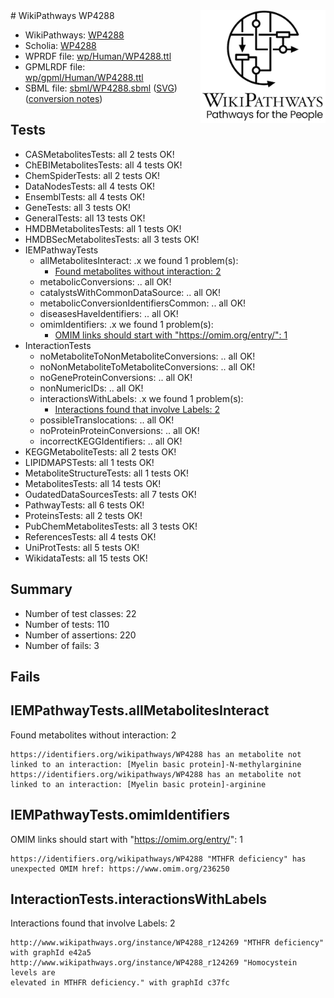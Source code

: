 <img style="float: right; width: 200px" src="../logo.png" />
# WikiPathways WP4288

* WikiPathways: [WP4288](https://identifiers.org/wikipathways:WP4288)
* Scholia: [WP4288](https://scholia.toolforge.org/wikipathways/WP4288)
* WPRDF file: [wp/Human/WP4288.ttl](../wp/Human/WP4288.ttl)
* GPMLRDF file: [wp/gpml/Human/WP4288.ttl](../wp/gpml/Human/WP4288.ttl)
* SBML file: [sbml/WP4288.sbml](../sbml/WP4288.sbml) ([SVG](../sbml/WP4288.svg)) ([conversion notes](../sbml/WP4288.txt))

## Tests
* CASMetabolitesTests: all 2 tests OK!
* ChEBIMetabolitesTests: all 4 tests OK!
* ChemSpiderTests: all 2 tests OK!
* DataNodesTests: all 4 tests OK!
* EnsemblTests: all 4 tests OK!
* GeneTests: all 3 tests OK!
* GeneralTests: all 13 tests OK!
* HMDBMetabolitesTests: all 1 tests OK!
* HMDBSecMetabolitesTests: all 3 tests OK!
* IEMPathwayTests
    * allMetabolitesInteract: .x we found 1 problem(s):
        * [Found metabolites without interaction: 2](#2bc2e7ed)
    * metabolicConversions: .. all OK!
    * catalystsWithCommonDataSource: .. all OK!
    * metabolicConversionIdentifiersCommon: .. all OK!
    * diseasesHaveIdentifiers: .. all OK!
    * omimIdentifiers: .x we found 1 problem(s):
        * [OMIM links should start with "https://omim.org/entry/": 1](#ae26c7c0)
* InteractionTests
    * noMetaboliteToNonMetaboliteConversions: .. all OK!
    * noNonMetaboliteToMetaboliteConversions: .. all OK!
    * noGeneProteinConversions: .. all OK!
    * nonNumericIDs: .. all OK!
    * interactionsWithLabels: .x we found 1 problem(s):
        * [Interactions found that involve Labels: 2](#630d2679)
    * possibleTranslocations: .. all OK!
    * noProteinProteinConversions: .. all OK!
    * incorrectKEGGIdentifiers: .. all OK!
* KEGGMetaboliteTests: all 2 tests OK!
* LIPIDMAPSTests: all 1 tests OK!
* MetaboliteStructureTests: all 1 tests OK!
* MetabolitesTests: all 14 tests OK!
* OudatedDataSourcesTests: all 7 tests OK!
* PathwayTests: all 6 tests OK!
* ProteinsTests: all 2 tests OK!
* PubChemMetabolitesTests: all 3 tests OK!
* ReferencesTests: all 4 tests OK!
* UniProtTests: all 5 tests OK!
* WikidataTests: all 15 tests OK!


## Summary

* Number of test classes: 22
* Number of tests: 110
* Number of assertions: 220
* Number of fails: 3

## Fails

<a name="2bc2e7ed" />

## IEMPathwayTests.allMetabolitesInteract

Found metabolites without interaction: 2
```
https://identifiers.org/wikipathways/WP4288 has an metabolite not linked to an interaction: [Myelin basic protein]-N-methylarginine
https://identifiers.org/wikipathways/WP4288 has an metabolite not linked to an interaction: [Myelin basic protein]-arginine
```

<a name="ae26c7c0" />

## IEMPathwayTests.omimIdentifiers

OMIM links should start with "https://omim.org/entry/": 1
```
https://identifiers.org/wikipathways/WP4288 "MTHFR deficiency" has unexpected OMIM href: https://www.omim.org/236250
```

<a name="630d2679" />

## InteractionTests.interactionsWithLabels

Interactions found that involve Labels: 2
```
http://www.wikipathways.org/instance/WP4288_r124269 "MTHFR deficiency" with graphId e42a5
http://www.wikipathways.org/instance/WP4288_r124269 "Homocystein levels are
elevated in MTHFR deficiency." with graphId c37fc
```

